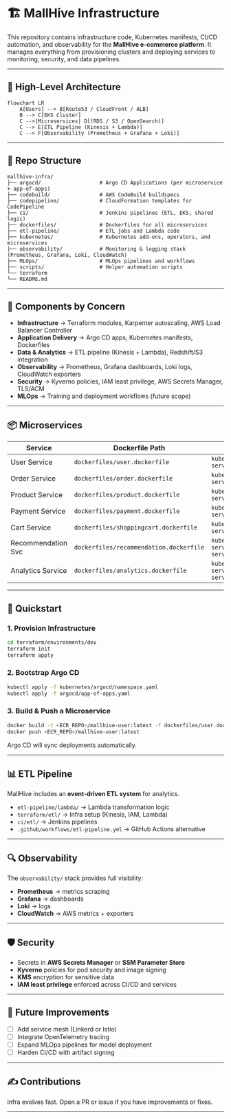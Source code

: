 # 🏗️ MallHive Infrastructure

This repository contains infrastructure code, Kubernetes manifests, CI/CD automation, and observability for the **MallHive e-commerce platform**.
It manages everything from provisioning clusters and deploying services to monitoring, security, and data pipelines.

---

## 📐 High-Level Architecture

```
flowchart LR
    A[Users] --> B[Route53 / CloudFront / ALB]
    B --> C[EKS Cluster]
    C -->|Microservices| D[(RDS / S3 / OpenSearch)]
    C --> E[ETL Pipeline (Kinesis + Lambda)]
    C --> F[Observability (Prometheus + Grafana + Loki)]
```

---

## 📁 Repo Structure

```plaintext
mallhive-infra/
├── argocd/                   # Argo CD Applications (per microservice + app-of-apps)
├── codebuild/                # AWS CodeBuild buildspecs
├── codepipeline/             # CloudFormation templates for CodePipeline
├── ci/                       # Jenkins pipelines (ETL, EKS, shared logic)
├── dockerfiles/              # Dockerfiles for all microservices
├── etl-pipeline/             # ETL jobs and Lambda code
├── kubernetes/               # Kubernetes add-ons, operators, and microservices
├── observability/            # Monitoring & logging stack (Prometheus, Grafana, Loki, CloudWatch)
├── MLOps/                    # MLOps pipelines and workflows
├── scripts/                  # Helper automation scripts
└── terraform
└── README.md

```

---

## 🧩 Components by Concern

* **Infrastructure** → Terraform modules, Karpenter autoscaling, AWS Load Balancer Controller
* **Application Delivery** → Argo CD apps, Kubernetes manifests, Dockerfiles
* **Data & Analytics** → ETL pipeline (Kinesis + Lambda), Redshift/S3 integration
* **Observability** → Prometheus, Grafana dashboards, Loki logs, CloudWatch exporters
* **Security** → Kyverno policies, IAM least privilege, AWS Secrets Manager, TLS/ACM
* **MLOps** → Training and deployment workflows (future scope)

---

## 📦 Microservices

| Service            | Dockerfile Path                         | Deployment Path                                      |
| ------------------ | --------------------------------------- | ---------------------------------------------------- |
| User Service       | `dockerfiles/user.dockerfile`           | `kubernetes/micro-services/user-service/`            |
| Order Service      | `dockerfiles/order.dockerfile`          | `kubernetes/micro-services/order-service/`           |
| Product Service    | `dockerfiles/product.dockerfile`        | `kubernetes/micro-services/product-service/`         |
| Payment Service    | `dockerfiles/payment.dockerfile`        | `kubernetes/micro-services/payment-service/`         |
| Cart Service       | `dockerfiles/shoppingcart.dockerfile`   | `kubernetes/micro-services/cart-service/`            |
| Recommendation Svc | `dockerfiles/recommendation.dockerfile` | `kubernetes/micro-services/recommendations-service/` |
| Analytics Service  | `dockerfiles/analytics.dockerfile`      | `kubernetes/micro-services/analytics-service/`       |

---

## 🚀 Quickstart

### 1. Provision Infrastructure

```bash
cd terraform/environments/dev
terraform init
terraform apply
```

### 2. Bootstrap Argo CD

```bash
kubectl apply -f kubernetes/argocd/namespace.yaml
kubectl apply -f argocd/app-of-apps.yaml
```

### 3. Build & Push a Microservice

```bash
docker build -t <ECR_REPO>/mallhive-user:latest -f dockerfiles/user.dockerfile .
docker push <ECR_REPO>/mallhive-user:latest
```

Argo CD will sync deployments automatically.

---

## 📊 ETL Pipeline

MallHive includes an **event-driven ETL system** for analytics.

* `etl-pipeline/lambda/` → Lambda transformation logic
* `terraform/etl/` → Infra setup (Kinesis, IAM, Lambda)
* `ci/etl/` → Jenkins pipelines
* `.github/workflows/etl-pipeline.yml` → GitHub Actions alternative

---

## 🔍 Observability

The `observability/` stack provides full visibility:

* **Prometheus** → metrics scraping
* **Grafana** → dashboards
* **Loki** → logs
* **CloudWatch** → AWS metrics + exporters

---

## 🛡️ Security

* Secrets in **AWS Secrets Manager** or **SSM Parameter Store**
* **Kyverno** policies for pod security and image signing
* **KMS** encryption for sensitive data
* **IAM least privilege** enforced across CI/CD and services

---

## 📌 Future Improvements

* [ ] Add service mesh (Linkerd or Istio)
* [ ] Integrate OpenTelemetry tracing
* [ ] Expand MLOps pipelines for model deployment
* [ ] Harden CI/CD with artifact signing

---

## ✍️ Contributions

Infra evolves fast. Open a PR or issue if you have improvements or fixes.

---